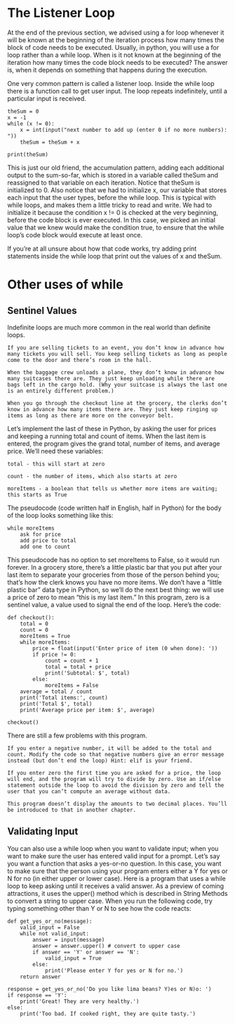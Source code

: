 # The Listener Loop

At the end of the previous section, we advised using a for loop whenever it will be known at the beginning of the iteration process how many times the block of code needs to be executed. Usually, in python, you will use a for loop rather than a while loop. When is it not known at the beginning of the iteration how many times the code block needs to be executed? The answer is, when it depends on something that happens during the execution.

One very common pattern is called a listener loop. Inside the while loop there is a function call to get user input. The loop repeats indefinitely, until a particular input is received.
```
theSum = 0
x = -1
while (x != 0):
    x = int(input("next number to add up (enter 0 if no more numbers): "))
    theSum = theSum + x

print(theSum)
```
This is just our old friend, the accumulation pattern, adding each additional output to the sum-so-far, which is stored in a variable called theSum and reassigned to that variable on each iteration. Notice that theSum is initialized to 0. Also notice that we had to initialize x, our variable that stores each input that the user types, before the while loop. This is typical with while loops, and makes them a little tricky to read and write. We had to initialize it because the condition x != 0 is checked at the very beginning, before the code block is ever executed. In this case, we picked an initial value that we knew would make the condition true, to ensure that the while loop’s code block would execute at least once.

If you’re at all unsure about how that code works, try adding print statements inside the while loop that print out the values of x and theSum.

# Other uses of while
## Sentinel Values

Indefinite loops are much more common in the real world than definite loops.

    If you are selling tickets to an event, you don’t know in advance how many tickets you will sell. You keep selling tickets as long as people come to the door and there’s room in the hall.

    When the baggage crew unloads a plane, they don’t know in advance how many suitcases there are. They just keep unloading while there are bags left in the cargo hold. (Why your suitcase is always the last one is an entirely different problem.)

    When you go through the checkout line at the grocery, the clerks don’t know in advance how many items there are. They just keep ringing up items as long as there are more on the conveyor belt.

Let’s implement the last of these in Python, by asking the user for prices and keeping a running total and count of items. When the last item is entered, the program gives the grand total, number of items, and average price. We’ll need these variables:

    total - this will start at zero

    count - the number of items, which also starts at zero

    moreItems - a boolean that tells us whether more items are waiting; this starts as True

The pseudocode (code written half in English, half in Python) for the body of the loop looks something like this:
```
while moreItems
    ask for price
    add price to total
    add one to count
```
This pseudocode has no option to set moreItems to False, so it would run forever. In a grocery store, there’s a little plastic bar that you put after your last item to separate your groceries from those of the person behind you; that’s how the clerk knows you have no more items. We don’t have a “little plastic bar” data type in Python, so we’ll do the next best thing: we will use a price of zero to mean “this is my last item.” In this program, zero is a sentinel value, a value used to signal the end of the loop. Here’s the code:
```
def checkout():
    total = 0
    count = 0
    moreItems = True
    while moreItems:
        price = float(input('Enter price of item (0 when done): '))
        if price != 0:
            count = count + 1
            total = total + price
            print('Subtotal: $', total)
        else:
            moreItems = False
    average = total / count
    print('Total items:', count)
    print('Total $', total)
    print('Average price per item: $', average)

checkout()
```
There are still a few problems with this program.

    If you enter a negative number, it will be added to the total and count. Modify the code so that negative numbers give an error message instead (but don’t end the loop) Hint: elif is your friend.

    If you enter zero the first time you are asked for a price, the loop will end, and the program will try to divide by zero. Use an if/else statement outside the loop to avoid the division by zero and tell the user that you can’t compute an average without data.

    This program doesn’t display the amounts to two decimal places. You’ll be introduced to that in another chapter.

## Validating Input

You can also use a while loop when you want to validate input; when you want to make sure the user has entered valid input for a prompt. Let’s say you want a function that asks a yes-or-no question. In this case, you want to make sure that the person using your program enters either a Y for yes or N for no (in either upper or lower case). Here is a program that uses a while loop to keep asking until it receives a valid answer. As a preview of coming attractions, it uses the upper() method which is described in String Methods to convert a string to upper case. When you run the following code, try typing something other than Y or N to see how the code reacts:
```
def get_yes_or_no(message):
    valid_input = False
    while not valid_input:
        answer = input(message)
        answer = answer.upper() # convert to upper case
        if answer == 'Y' or answer == 'N':
            valid_input = True
        else:
            print('Please enter Y for yes or N for no.')
    return answer

response = get_yes_or_no('Do you like lima beans? Y)es or N)o: ')
if response == 'Y':
    print('Great! They are very healthy.')
else:
    print('Too bad. If cooked right, they are quite tasty.')
```
